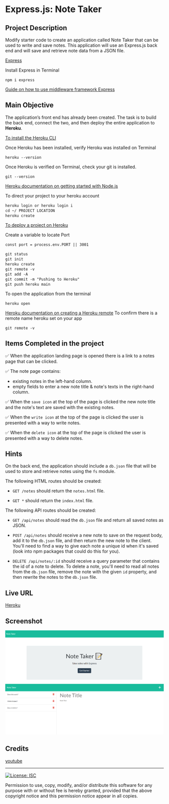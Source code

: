 # Express.js: Note Taker

## Project Description

Modify starter code to create an application called Note Taker that can be used to write and save notes. This application will use an Express.js back end and will save and retrieve note data from a JSON file.

[Express](https://www.npmjs.com/package/express)

Install Express in Terminal
```
npm i express
```
[Guide on how to use middleware framework Express](https://expressjs.com/en/guide/using-middleware.html)

## Main Objective

The application’s front end has already been created. The task is to build the back end, connect the two, and then deploy the entire application to **Heroku**.

[To install the Heroku CLI](https://coding-boot-camp.github.io/full-stack/heroku/how-to-install-the-heroku-cli)

Once Heroku has been installed, verify Heroku was installed on Terminal
```
heroku --version
```
Once Heroku is verified on Terminal, check your git is installed. 
```
git --version
```

[Heroku documentation on getting started with Node.js](https://devcenter.heroku.com/articles/getting-started-with-nodejs?singlepage=true)

To direct your project to your heroku account
```
heroku login or heroku login i
cd ~/ PROJECT LOCATION
heroku create
```

[To deploy a project on Heroku](https://coding-boot-camp.github.io/full-stack/heroku/heroku-deployment-guide)

Create a variable to locate Port
```
const port = process.env.PORT || 3001
```

```Terminal
git status
git init
heroku create
git remote -v
git add -A
git commit -m "Pushing to Heroku"
git push heroku main
```

To open the application from the terminal
```
heroku open
```

[Heroku documentation on creating a Heroku remote](https://devcenter.heroku.com/articles/git#creating-a-heroku-remote)
To confirm there is a remote name heroku set on your app
```
git remote -v
```

## Items Completed in the project

✅ When the application landing page is opened there is a link to a notes page that can be clicked.

✅ The note page contains:

* existing notes in the left-hand column.
* empty fields to enter a new note title & note's texts in the right-hand column.

✅ When the `save icon` at the top of the page is clicked the new note title and the note's text are saved with the existing notes.

✅ When the `write icon` at the top of the page is clicked the user is presented with a way to write notes.

✅ When the `delete icon` at the top of the page is clicked the user is presented with a way to delete notes.

## Hints

On the back end, the application should include a `db.json` file that will be used to store and retrieve notes using the `fs` module.

The following HTML routes should be created:

* `GET /notes` should return the `notes.html` file.

* `GET *` should return the `index.html` file.

The following API routes should be created:

* `GET /api/notes` should read the `db.json` file and return all saved notes as JSON.

* `POST /api/notes` should receive a new note to save on the request body, add it to the `db.json` file, and then return the new note to the client. You'll need to find a way to give each note a unique id when it's saved (look into npm packages that could do this for you).

* `DELETE /api/notes/:id` should receive a query parameter that contains the id of a note to delete. To delete a note, you'll need to read all notes from the `db.json` file, remove the note with the given `id` property, and then rewrite the notes to the `db.json` file.

## Live URL

[Heroku](https://rocky-shore-91173.herokuapp.com/)

## Screenshot
![](images/Screenshot.PNG)
![](images/Screenshot2.PNG)

## Credits
[youtube](https://www.youtube.com/watch?v=TbPuddYvspk&ab_channel=jhf1203)

- - -
[![License: ISC](https://img.shields.io/badge/License-ISC-blue.svg)](https://opensource.org/licenses/ISC)

Permission to use, copy, modify, and/or distribute this software for any purpose with or without fee is hereby granted, provided that the above copyright notice and this permission notice appear in all copies.
